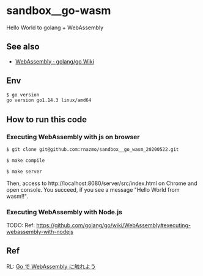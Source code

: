 # sandbox\_\_go-wasm

Hello World to golang + WebAssembly

## See also

- [WebAssembly · golang/go Wiki](https://github.com/golang/go/wiki/WebAssembly)

## Env

```sh
$ go version
go version go1.14.3 linux/amd64
```

## How to run this code

### Executing WebAssembly with js on browser

```sh
$ git clone git@github.com:rnazmo/sandbox__go_wasm_20200522.git

$ make compile

$ make server
```

Then, access to http://localhost:8080/server/src/index.html on Chrome
and open console.
You succeed, if you see a message "Hello World from wasm!!".

### Executing WebAssembly with Node.js

TODO:
Ref: https://github.com/golang/go/wiki/WebAssembly#executing-webassembly-with-nodejs

## Ref

RL: [Go で WebAssembly に触れよう](https://golangtokyo.github.io/codelab/go-webassembly/?index=codelab#0)
